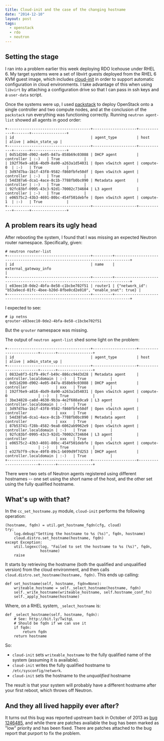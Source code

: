 ```yaml
---
title: Cloud-init and the case of the changing hostname
date: "2014-12-10"
layout: post
tags:
  - openstack
  - rdo
  - neutron
---
```


## Setting the stage

I ran into a problem earlier this week deploying RDO Icehouse under
RHEL 6.  My target systems were a set of libvirt guests deployed from
the RHEL 6 KVM guest image, which includes [cloud-init][] in order to
support automatic configuration in cloud environments.  I take
advantage of this when using `libvirt` by attaching a configuration
drive so that I can pass in ssh keys and a `user-data` script.

[cloud-init]: https://cloudinit.readthedocs.org/en/latest/

Once the systems were up, I used [packstack][] to deploy OpenStack
onto a single controller and two compute nodes, and at the conclusion
of the `packstack` run everything was functioning correctly.  Running
`neutron agent-list` showed all agents in good order:

[packstack]: https://wiki.openstack.org/wiki/Packstack

    +--------------------------------------+--------------------+------------+-------+----------------+
    | id                                   | agent_type         | host       | alive | admin_state_up |
    +--------------------------------------+--------------------+------------+-------+----------------+
    | 0d51d200-d902-4e05-847a-858b69c03088 | DHCP agent         | controller | :-)   | True           |
    | 192f76e9-a816-4bd9-8a90-a263a1d54031 | Open vSwitch agent | compute-0  | :-)   | True           |
    | 3d97d7ba-1b1f-43f8-9582-f860fbfe50df | Open vSwitch agent | controller | :-)   | True           |
    | 54d387a6-dca1-4ace-8c1b-7788fb0bc090 | Metadata agent     | controller | :-)   | True           |
    | 92fc83bf-0995-43c3-92d1-70002c734604 | L3 agent           | controller | :-)   | True           |
    | e06575c2-43b3-4691-80bc-454f501debfe | Open vSwitch agent | compute-1  | :-)   | True           |
    +--------------------------------------+--------------------+------------+-------+----------------+

## A problem rears its ugly head

After rebooting the system, I found that I was missing an expected
Neutron router namespace.  Specifically, given:

    # neutron router-list
    +--------------------------------------+---------+-----------------------------------------------------------------------------+
    | id                                   | name    | external_gateway_info                                                       |
    +--------------------------------------+---------+-----------------------------------------------------------------------------+
    | e83eec10-0de2-4bfa-8e58-c1bcbe702f51 | router1 | {"network_id": "b53a9ecd-01fc-4bee-b20d-8fbe0cd2e010", "enable_snat": true} |
    +--------------------------------------+---------+-----------------------------------------------------------------------------+

I expected to see:

    # ip netns
    qrouter-e83eec10-0de2-4bfa-8e58-c1bcbe702f51

But the `qrouter` namespace was missing.

The output of `neutron agent-list` shed some light on the problem:

    +--------------------------------------+--------------------+------------------------+-------+----------------+
    | id                                   | agent_type         | host                   | alive | admin_state_up |
    +--------------------------------------+--------------------+------------------------+-------+----------------+
    | 0832e8f3-61f9-49cf-b49c-886cc94d3d28 | Metadata agent     | controller.localdomain | :-)   | True           |
    | 0d51d200-d902-4e05-847a-858b69c03088 | DHCP agent         | controller             | xxx   | True           |
    | 192f76e9-a816-4bd9-8a90-a263a1d54031 | Open vSwitch agent | compute-0              | :-)   | True           |
    | 3be34828-ca8d-4638-9b3a-4e2f688a9ca9 | L3 agent           | controller.localdomain | :-)   | True           |
    | 3d97d7ba-1b1f-43f8-9582-f860fbfe50df | Open vSwitch agent | controller             | xxx   | True           |
    | 54d387a6-dca1-4ace-8c1b-7788fb0bc090 | Metadata agent     | controller             | xxx   | True           |
    | 87b53741-f28b-4582-9ea8-6062ab9962e9 | Open vSwitch agent | controller.localdomain | :-)   | True           |
    | 92fc83bf-0995-43c3-92d1-70002c734604 | L3 agent           | controller             | xxx   | True           |
    | e06575c2-43b3-4691-80bc-454f501debfe | Open vSwitch agent | compute-1              | :-)   | True           |
    | e327b7f9-c9ce-49f8-89c1-b699d9f7d253 | DHCP agent         | controller.localdomain | :-)   | True           |
    +--------------------------------------+--------------------+------------------------+-------+----------------+

There were two sets of Neutron agents registered using different
hostnames -- one set using the short name of the host, and the other
set using the fully qualified hostname.

## What's up with that?

In the `cc_set_hostname.py` module, `cloud-init` performs the
following operation:

    (hostname, fqdn) = util.get_hostname_fqdn(cfg, cloud)
    try:
        log.debug("Setting the hostname to %s (%s)", fqdn, hostname)
        cloud.distro.set_hostname(hostname, fqdn)
    except Exception:
        util.logexc(log, "Failed to set the hostname to %s (%s)", fqdn,
                    hostname)
        raise

It starts by retrieving the hostname (both the qualified and
unqualified version) from the cloud environment, and then calls
`cloud.distro.set_hostname(hostname, fqdn)`.  This ends up calling:

    def set_hostname(self, hostname, fqdn=None):
        writeable_hostname = self._select_hostname(hostname, fqdn)
        self._write_hostname(writeable_hostname, self.hostname_conf_fn)
        self._apply_hostname(hostname)

Where, on a RHEL system, `_select_hostname` is:

    def _select_hostname(self, hostname, fqdn):
        # See: http://bit.ly/TwitgL
        # Should be fqdn if we can use it
        if fqdn:
            return fqdn
        return hostname

So:

- `cloud-init` sets `writeable_hostname` to the fully qualified name
  of the system (assuming it is available).
- `cloud-init` writes the fully qualified hostname to `/etc/sysconfig/network`.
- `cloud-init` sets the hostname to the *unqualified* hostname

The result is that your system will probably have a different hostname
after your first reboot, which throws off Neutron.

## And they all lived happily ever after?

It turns out this bug was reported upstream back in October of 2013 as
[bug 1246485][], and while there are patches available the bug has
been marked as "low" priority and has been fixed.  There are patches
attached to the bug report that purport to fix the problem.

[bug 1246485]:  https://bugs.launchpad.net/cloud-init/+bug/1246485

